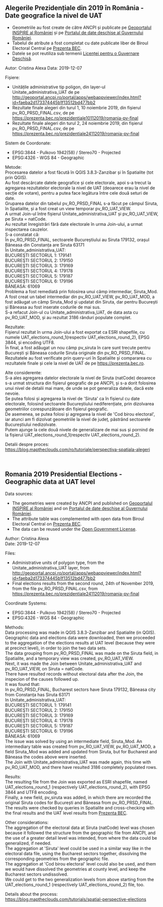 ## Alegerile Prezidențiale din 2019 în România - Date geografice la nivel de UAT

- Geometriile au fost create de către ANCPI și publicate pe [Geoportalul INSPIRE al României](http://geoportal.gov.ro)
 și pe [Portalul de date deschise al Guvernului României](http://geoportal.gov.ro).
- Tabelul de atribute a fost completat cu date publicate liber de Biroul Electoral Central pe [Prezenta BEC](http://prezenta.bec.ro).
- Datele se pot reutiliza sub termenii [Licenței pentru o Guvernare Deschisă](http://data.gov.ro/base/images/logoinst/OGL-ROU-1.0.pdf).

Autor: Cristina Alexa
Data: 2019-12-07

Fișiere:
- Unitățile administrative tip poligon, din layer-ul Unitate_administrativa_UAT de pe http://geoportal.ancpi.ro/portal/apps/webappviewer/index.html?id=faeba2d173374445b1f13512bd477bb2
- Rezultate finale alegeri din turul 1, 10 noiembrie 2019, din fișierul pv_RO_PRSD_FINAL.csv, de pe https://prezenta.bec.ro/prezidentiale10112019/romania-pv-final
- Rezultate finale alegeri din turul 2, 24 noiembrie 2019, din fișierul pv_RO_PRSD_FINAL.csv, de pe https://prezenta.bec.ro/prezidentiale24112019/romania-pv-final

Sistem de Coordonate:
- EPSG:3844 - Pulkovo 1942(58) / Stereo70 - Projected
- EPSG:4326 - WGS 84 - Geographic

Metode:  
  Procesarea datelor a fost făcută în QGIS 3.8.3-Zanzibar și în Spatialite (tot prin QGIS).  
  Au fost descărcate datele geografice și cele electorale, apoi s-a trecut la agregarea rezultatelor electorale la nivel de UAT (deoarece erau la nivel de secție de votare), pentru a putea face legătura între cele două seturi de date.  
  Gruparea datelor din tabelul pv_RO_PRSD_FINAL s-a făcut pe câmpul Siruta, în Spatialite, și a fost creat un view temporar pv_RO_UAT_VIEW.  
  A urmat Join-ul între fișierul Unitate_administrativa_UAT și pv_RO_UAT_VIEW, pe Siruta = natCode.  
  Au rezultat înregistrări fără date electorale în urma Join-ului, a urmat inspectarea cauzelor.  
  S-a constatat că:  
    În pv_RO_PRSD_FINAL, sectoarele Bucureștiului au Siruta 179132, orașul Băneasa din Constanța are Siruta 63171  
    În Unitate_administrativa_UAT:  
        BUCUREŞTI SECTORUL 1: 179141  
        BUCUREŞTI SECTORUL 2: 179150  
        BUCUREŞTI SECTORUL 3: 179169  
        BUCUREŞTI SECTORUL 4: 179178  
        BUCUREŞTI SECTORUL 5: 179187  
        BUCUREŞTI SECTORUL 6: 179196  
        BĂNEASA: 61069  
  Problema a fost remediată prin folosirea unui câmp intermediar, Siruta_Mod. A fost creat un tabel intermediar din pv_RO_UAT_VIEW, pv_RO_UAT_MOD, a fost adăugat un câmp Siruta_Mod și updatat din Siruta, dar pentru București și Băneasa au fost inserate codurile de mai sus.  
  S-a refacut Join-ul cu Unitate_administrativa_UAT, de data asta cu pv_RO_UAT_MOD, și au rezultat 3186 rânduri populate complet.  

Rezultate:  
  Fișierul rezultat în urma Join-ului a fost exportat ca ESRI shapefile, cu numele UAT_elections_round_1(respectiv UAT_elections_round_2), EPSG 3844, și encoding UTF8.  
  În final, a fost adăugat un nou câmp pv_siruta în care sunt trecute pentru București și Băneasa codurile Siruta originale din pv_RO_PRSD_FINAL.  
  Rezultatele au fost verificate prin query-uri în Spatialite și compararea cu rezultatele finale și cele la nivel de UAT de pe https://prezenta.bec.ro.  

Alte considerente:  
  S-a ales agregarea datelor electorale la nivel de Siruta (natCode) deoarece s-a urmat structura din fișierul geografic de pe ANCPI, și s-a dorit folosirea unui nivel de detalii mai mare, de unde se pot generaliza datele, dacă este nevoie.  
  Se putea folosi și agregarea la nivel de 'Siruta' ca în fișierul cu date electorale, folosind sectoarele Bucureștiului nediferențiate, prin dizolvarea geometriilor corespunzătoare din fișierul geografic.  
  De asemenea, se putea folosi și agregarea la nivel de 'Cod birou electoral', iar atunci am fi dizolvat geometriile la nivel de județ, păstrând sectoarele Bucureștiului nedizolvate.  
  Putem ajunge la cele două nivele de generalizare de mai sus și pornind de la fișierul UAT_elections_round_1(respectiv UAT_elections_round_2).  

Detalii despre proces:  
https://blog.maptheclouds.com/ro/tutoriale/perspectiva-spatiala-alegeri  

&nbsp;
&nbsp;

## Romania 2019 Presidential Elections - Geographic data at UAT level

Data sources:
- The geometries were created by ANCPI and published on [Geoportalul INSPIRE al României](http://geoportal.gov.ro) and on [Portalul de date deschise al Guvernului României](http://geoportal.gov.ro). 
- The attribute table was complemented with open data from Biroul Electoral Central on [Prezenta BEC](http://prezenta.bec.ro).
- The data can be reused under the [Open Government License](http://data.gov.ro/base/images/logoinst/OGL-ROU-1.0.pdf).

Author: Cristina Alexa  
Date: 2019-12-07  

Files:  
- Administrative units of polygon type, from the Unitate_administrativa_UAT layer, from http://geoportal.ancpi.ro/portal/apps/webappviewer/index.html?id=faeba2d173374445b1f13512bd477bb2  
- Final elections results from the second round, 24th of November 2019, from the file pv_RO_PRSD_FINAL.csv, from https://prezenta.bec.ro/prezidentiale24112019/romania-pv-final  

Coordinate Systems:  
- EPSG:3844 - Pulkovo 1942(58) / Stereo70 - Projected  
- EPSG:4326 - WGS 84 - Geographic  

Methods:  
  Data processing was made in QGIS 3.8.3-Zanzibar and Spatialite (in QGIS).  
  Geographic data and elections data were downloaded, then we proceeded to the aggregation of the elections results at UAT level (because they were at precinct level), in order to join the two data sets.  
  The data grouping from pv_RO_PRSD_FINAL was made on the Siruta field, in Spatialite, and a temporary view was created, pv_RO_UAT_VIEW.  
  Next, it was made the Join between Unitate_administrativa_UAT and pv_RO_UAT_VIEW, on Siruta = natCode.  
  There have resulted records without electoral data after the Join, the inspecion of the causes followed up.  
  It was found that:  
    In pv_RO_PRSD_FINAL, Bucharest sectors have Siruta 179132, Băneasa city from Constanța has Siruta 63171  
    In Unitate_administrativa_UAT:  
      BUCUREŞTI SECTORUL 1: 179141  
      BUCUREŞTI SECTORUL 2: 179150  
      BUCUREŞTI SECTORUL 3: 179169  
      BUCUREŞTI SECTORUL 4: 179178  
      BUCUREŞTI SECTORUL 5: 179187  
      BUCUREŞTI SECTORUL 6: 179196  
      BĂNEASA: 61069  
  The issue was solved by using an intermediate field, Siruta_Mod. An intermediary table was created from pv_RO_UAT_VIEW, pv_RO_UAT_MOD, a field Siruta_Mod was added and updated from Siruta, but for Bucharest and Băneasa the codes above were inserted.  
  The Join with Unitate_administrativa_UAT was made again, this time with pv_RO_UAT_MOD, and there have resulted 3186 completely populated rows.  

Results:  
  The resulting file from the Join was exported as ESRI shapefile, named UAT_elections_round_1 (respectively UAT_elections_round_2), with EPSG 3844 and UTF8 encoding.  
  Finally, a new field, pv_siruta was added, in which there are recorded the original Siruta codes for București and Băneasa from pv_RO_PRSD_FINAL.  
  The results were checked by queries in Spatialite and cross-checking with the final results and the UAT level results from [Prezenta BEC](http://prezenta.bec.ro).  

Other considerations:  
  The aggregation of the electoral data at Siruta (natCode) level was chosen because it followed the structure from the geographic file from ANCPI, and the use of a greater detail level was intended, from where the data could be generalized, if needed.  
  The aggregation at 'Siruta' level could be used in a similar way like in the electoral data file, using the Bucharest sectors together, dissolving the corresponding geometries from the geographic file.  
  The aggregation at 'Cod birou electoral' level could also be used, and them we would have dissolved the geometries at county level, and keep the Bucharest sectors undissolved.  
  We could get to the two generalization levels from above starting from the UAT_elections_round_1 (respectively UAT_elections_round_2) file, too.  

Details about the process:  
https://blog.maptheclouds.com/tutorials/spatial-perspective-elections  

